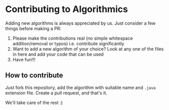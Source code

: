 # Contributing to Algorithmics

Adding new algorithms is always appreciated by us. Just consider a few things before making a PR:

1. Please make the contributions real (no simple whitespace addition/removal or typos) i.e. contribute significantly
2. Want to add a new algorithm of your choice? Look at any one of the files in here and add your code that can be used
4. Have fun!!!

## How to contribute

Just fork this repository, add the algorithm with suitable name and `.java` extension file. Create a pull request, and that's it.

We'll take care of the rest :)
